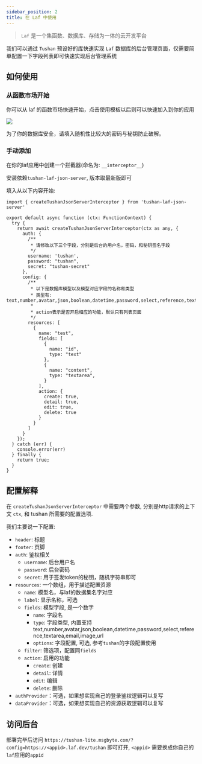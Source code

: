 ```yaml
---
sidebar_position: 2
title: 在 Laf 中使用
---
```


> `Laf` 是一个集函数、数据库、存储为一体的云开发平台

我们可以通过 `Tushan` 预设好的库快速实现 `Laf` 数据库的后台管理页面，仅需要简单配置一下字段列表即可快速实现后台管理系统

## 如何使用

### 从函数市场开始

你可以从 laf 的函数市场快速开始，点击使用模板以后则可以快速加入到你的应用

![](/img/docs/misc/laf-func-market.png)

为了你的数据库安全，请填入随机性比较大的密码与秘钥防止破解。


### 手动添加

在你的laf应用中创建一个拦截器(命名为: `__interceptor__`)

安装依赖`tushan-laf-json-server`, 版本取最新版即可

填入从以下内容开始:

```tsx
import { createTushanJsonServerInterceptor } from 'tushan-laf-json-server'

export default async function (ctx: FunctionContext) {
  try {
    return await createTushanJsonServerInterceptor(ctx as any, {
      auth: {
        /**
         * 请修改以下三个字段，分别是后台的用户名，密码，和秘钥签名字段
         */
        username: 'tushan',
        password: "tushan",
        secret: "tushan-secret"
      },
      config: {
        /**
         * 以下是数据库模型以及模型对应字段的名称和类型
         * 类型有: text,number,avatar,json,boolean,datetime,password,select,reference,textarea,email,image,url
         * 
         * action表示是否开启相应的功能，默认只有列表页面
         */
        resources: [
          {
            name: "test",
            fields: [
              {
                name: "id",
                type: "text"
              },
              {
                name: "content",
                type: "textarea",
              }
            ],
            action: {
              create: true,
              detail: true,
              edit: true,
              delete: true
            }
          }
        ]
      }
    });
  } catch (err) {
    console.error(err)
  } finally {
    return true;
  }
}
```

## 配置解释

在 `createTushanJsonServerInterceptor` 中需要两个参数, 分别是http请求的上下文 `ctx`, 和 tushan 所需要的配置选项.

我们主要说一下配置:

- `header`: 标题
- `footer`: 页脚
- `auth`: 鉴权相关
  - `username`: 后台用户名
  - `password`: 后台密码
  - `secret`: 用于签发token的秘钥，随机字符串即可
- `resources`: 一个数组，用于描述配置资源
  - `name`: 模型名，与laf的数据集名字对应
  - `label`: 显示名称，可选
  - `fields`: 模型字段, 是一个数字
    - `name`: 字段名
    - `type`: 字段类型, 内置支持 text,number,avatar,json,boolean,datetime,password,select,reference,textarea,email,image,url
    - `options`: 字段配置, 可选, 参考`tushan`的字段配置使用
  - `filter`: 筛选项，配置同`fields`
  - `action`: 启用的功能
    - `create`: 创建
    - `detail`: 详情
    - `edit`: 编辑
    - `delete`: 删除
- `authProvider`：可选，如果想实现自己的登录鉴权逻辑可以复写
- `dataProvider`：可选，如果想实现自己的资源获取逻辑可以复写

## 访问后台

部署完毕后访问 `https://tushan-lite.msgbyte.com/?config=https://<appid>.laf.dev/tushan` 即可打开, `<appid>` 需要换成你自己的`laf`应用的`appid`
